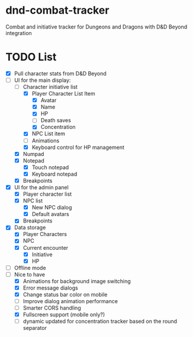 # dnd-combat-tracker
Combat and initiative tracker for Dungeons and Dragons with D&amp;D Beyond integration

# TODO List 
- [x] Pull character stats from D&D Beyond 
- [ ] UI for the main display:
  - [ ] Character initiative list 
    - [x] Player Character List Item 
      - [x] Avatar
      - [x] Name 
      - [x] HP
      - [ ] Death saves 
      - [x] Concentration
    - [x] NPC List item 
    - [ ] Animations
    - [x] Keyboard control for HP management
  - [x] Numpad 
  - [x] Notepad 
    - [x] Touch notepad 
    - [x] Keyboard notepad 
  - [x] Breakpoints
- [x] UI for the admin panel 
  - [x] Player character list 
  - [x] NPC list 
    - [x] New NPC dialog
    - [x] Default avatars
  - [x] Breakpoints
- [x] Data storage 
  - [x] Player Characters 
  - [x] NPC 
  - [x] Current encounter 
    - [x] Initiative 
    - [x] HP 
- [ ] Offline mode 
- [ ] Nice to have
  - [x] Animations for background image switching
  - [x] Error message dialogs 
  - [x] Change status bar color on mobile
  - [ ] Improve dialog animation performance 
  - [ ] Smarter CORS handling
  - [x] Fullscreen support (mobile only?) 
  - [ ] dynamic updated for concentration tracker based on the round separator
